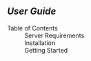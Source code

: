 *User Guide*
-----------

<dl>
	<dt>Table of Contents</dt>
	<dd>Server Requirements</dd>
	<dd>Installation</dd>
	<dd>Getting Started</dd>
</dl>